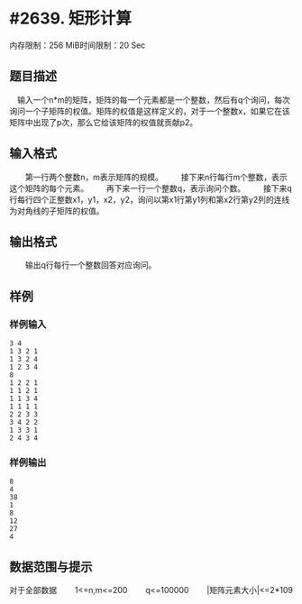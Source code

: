 # #2639. 矩形计算

内存限制：256 MiB时间限制：20 Sec

## 题目描述

　输入一个n*m的矩阵，矩阵的每一个元素都是一个整数，然后有q个询问，每次询问一个子矩阵的权值。矩阵的权值是这样定义的，对于一个整数x，如果它在该矩阵中出现了p次，那么它给该矩阵的权值就贡献p2。

## 输入格式

　　第一行两个整数n，m表示矩阵的规模。
　　接下来n行每行m个整数，表示这个矩阵的每个元素。
　　再下来一行一个整数q，表示询问个数。
　　接下来q行每行四个正整数x1，y1，x2，y2，询问以第x1行第y1列和第x2行第y2列的连线为对角线的子矩阵的权值。

## 输出格式

　　输出q行每行一个整数回答对应询问。

## 样例

### 样例输入

    
    3 4
    1 3 2 1
    1 3 2 4
    1 2 3 4
    8
    1 2 2 1
    1 1 2 1
    1 1 3 4
    1 1 1 1
    2 2 3 3
    3 4 2 2
    1 3 3 1
    2 4 3 4
    
    
    

### 样例输出

    
    8
    4
    38
    1
    8
    12
    27
    4
    
    

## 数据范围与提示

对于全部数据
　　1<=n,m<=200
　　q<=100000
　　|矩阵元素大小|<=2*109
